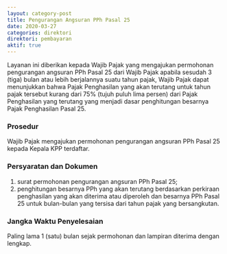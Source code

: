 ```yaml
---
layout: category-post
title: Pengurangan Angsuran PPh Pasal 25
date: 2020-03-27
categories: direktori
direktori: pembayaran
aktif: true
---
```

Layanan ini diberikan kepada Wajib Pajak yang mengajukan permohonan pengurangan angsuran PPh Pasal 25 dari Wajib Pajak apabila sesudah 3 (tiga) bulan atau lebih berjalannya suatu tahun pajak, Wajib Pajak dapat menunjukkan bahwa Pajak Penghasilan yang akan terutang untuk tahun pajak tersebut kurang dari 75% (tujuh puluh lima persen) dari Pajak Penghasilan yang terutang yang menjadi dasar penghitungan besarnya Pajak Penghasilan Pasal 25.

### Prosedur
Wajib Pajak mengajukan permohonan pengurangan angsuran PPh Pasal 25 kepada Kepala KPP terdaftar.

### Persyaratan dan Dokumen
1. surat permohonan pengurangan angsuran PPh Pasal 25;
2. penghitungan besarnya PPh yang akan terutang berdasarkan perkiraan penghasilan yang akan diterima atau diperoleh dan besarnya PPh Pasal 25 untuk bulan-bulan yang tersisa dari tahun pajak yang bersangkutan.

### Jangka Waktu Penyelesaian
Paling lama 1 (satu) bulan sejak permohonan dan lampiran diterima dengan lengkap.